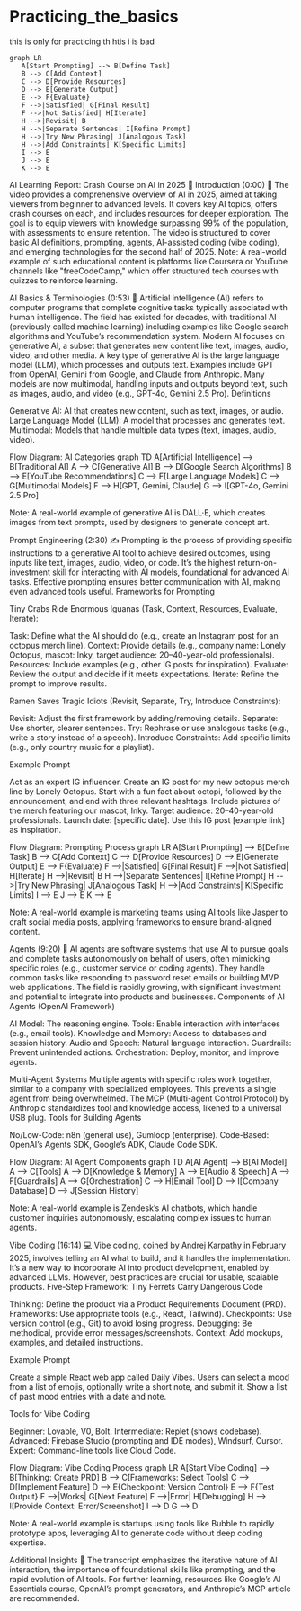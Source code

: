 # Practicing_the_basics
this is only for practicing th
 htis i is bad

 ```mermaid
graph LR
    A[Start Prompting] --> B[Define Task]
    B --> C[Add Context]
    C --> D[Provide Resources]
    D --> E[Generate Output]
    E --> F{Evaluate}
    F -->|Satisfied| G[Final Result]
    F -->|Not Satisfied| H[Iterate]
    H -->|Revisit| B
    H -->|Separate Sentences| I[Refine Prompt]
    H -->|Try New Phrasing| J[Analogous Task]
    H -->|Add Constraints| K[Specific Limits]
    I --> E
    J --> E
    K --> E
 ```

 AI Learning Report: Crash Course on AI in 2025 🚀
Introduction (0:00) 🌟
The video provides a comprehensive overview of AI in 2025, aimed at taking viewers from beginner to advanced levels. It covers key AI topics, offers crash courses on each, and includes resources for deeper exploration. The goal is to equip viewers with knowledge surpassing 99% of the population, with assessments to ensure retention. The video is structured to cover basic AI definitions, prompting, agents, AI-assisted coding (vibe coding), and emerging technologies for the second half of 2025.
Note: A real-world example of such educational content is platforms like Coursera or YouTube channels like "freeCodeCamp," which offer structured tech courses with quizzes to reinforce learning.

AI Basics & Terminologies (0:53) 🧠
Artificial intelligence (AI) refers to computer programs that complete cognitive tasks typically associated with human intelligence. The field has existed for decades, with traditional AI (previously called machine learning) including examples like Google search algorithms and YouTube’s recommendation system. Modern AI focuses on generative AI, a subset that generates new content like text, images, audio, video, and other media. A key type of generative AI is the large language model (LLM), which processes and outputs text. Examples include GPT from OpenAI, Gemini from Google, and Claude from Anthropic. Many models are now multimodal, handling inputs and outputs beyond text, such as images, audio, and video (e.g., GPT-4o, Gemini 2.5 Pro).
Definitions

Generative AI: AI that creates new content, such as text, images, or audio.
Large Language Model (LLM): A model that processes and generates text.
Multimodal: Models that handle multiple data types (text, images, audio, video).

Flow Diagram: AI Categories
graph TD
    A[Artificial Intelligence] --> B[Traditional AI]
    A --> C[Generative AI]
    B --> D[Google Search Algorithms]
    B --> E[YouTube Recommendations]
    C --> F[Large Language Models]
    C --> G[Multimodal Models]
    F --> H[GPT, Gemini, Claude]
    G --> I[GPT-4o, Gemini 2.5 Pro]

Note: A real-world example of generative AI is DALL·E, which creates images from text prompts, used by designers to generate concept art.

Prompt Engineering (2:30) ✍️
Prompting is the process of providing specific instructions to a generative AI tool to achieve desired outcomes, using inputs like text, images, audio, video, or code. It’s the highest return-on-investment skill for interacting with AI models, foundational for advanced AI tasks. Effective prompting ensures better communication with AI, making even advanced tools useful.
Frameworks for Prompting

Tiny Crabs Ride Enormous Iguanas (Task, Context, Resources, Evaluate, Iterate):

Task: Define what the AI should do (e.g., create an Instagram post for an octopus merch line).
Context: Provide details (e.g., company name: Lonely Octopus, mascot: Inky, target audience: 20–40-year-old professionals).
Resources: Include examples (e.g., other IG posts for inspiration).
Evaluate: Review the output and decide if it meets expectations.
Iterate: Refine the prompt to improve results.


Ramen Saves Tragic Idiots (Revisit, Separate, Try, Introduce Constraints):

Revisit: Adjust the first framework by adding/removing details.
Separate: Use shorter, clearer sentences.
Try: Rephrase or use analogous tasks (e.g., write a story instead of a speech).
Introduce Constraints: Add specific limits (e.g., only country music for a playlist).



Example Prompt

Act as an expert IG influencer. Create an IG post for my new octopus merch line by Lonely Octopus. Start with a fun fact about octopi, followed by the announcement, and end with three relevant hashtags. Include pictures of the merch featuring our mascot, Inky. Target audience: 20–40-year-old professionals. Launch date: [specific date]. Use this IG post [example link] as inspiration.

Flow Diagram: Prompting Process
graph LR
    A[Start Prompting] --> B[Define Task]
    B --> C[Add Context]
    C --> D[Provide Resources]
    D --> E[Generate Output]
    E --> F{Evaluate}
    F -->|Satisfied| G[Final Result]
    F -->|Not Satisfied| H[Iterate]
    H -->|Revisit| B
    H -->|Separate Sentences| I[Refine Prompt]
    H -->|Try New Phrasing| J[Analogous Task]
    H -->|Add Constraints| K[Specific Limits]
    I --> E
    J --> E
    K --> E

Note: A real-world example is marketing teams using AI tools like Jasper to craft social media posts, applying frameworks to ensure brand-aligned content.

Agents (9:20) 🤖
AI agents are software systems that use AI to pursue goals and complete tasks autonomously on behalf of users, often mimicking specific roles (e.g., customer service or coding agents). They handle common tasks like responding to password reset emails or building MVP web applications. The field is rapidly growing, with significant investment and potential to integrate into products and businesses.
Components of AI Agents (OpenAI Framework)

AI Model: The reasoning engine.
Tools: Enable interaction with interfaces (e.g., email tools).
Knowledge and Memory: Access to databases and session history.
Audio and Speech: Natural language interaction.
Guardrails: Prevent unintended actions.
Orchestration: Deploy, monitor, and improve agents.

Multi-Agent Systems
Multiple agents with specific roles work together, similar to a company with specialized employees. This prevents a single agent from being overwhelmed. The MCP (Multi-agent Control Protocol) by Anthropic standardizes tool and knowledge access, likened to a universal USB plug.
Tools for Building Agents

No/Low-Code: n8n (general use), Gumloop (enterprise).
Code-Based: OpenAI’s Agents SDK, Google’s ADK, Claude Code SDK.

Flow Diagram: AI Agent Components
graph TD
    A[AI Agent] --> B[AI Model]
    A --> C[Tools]
    A --> D[Knowledge & Memory]
    A --> E[Audio & Speech]
    A --> F[Guardrails]
    A --> G[Orchestration]
    C --> H[Email Tool]
    D --> I[Company Database]
    D --> J[Session History]

Note: A real-world example is Zendesk’s AI chatbots, which handle customer inquiries autonomously, escalating complex issues to human agents.

Vibe Coding (16:14) 💻
Vibe coding, coined by Andrej Karpathy in February 2025, involves telling an AI what to build, and it handles the implementation. It’s a new way to incorporate AI into product development, enabled by advanced LLMs. However, best practices are crucial for usable, scalable products.
Five-Step Framework: Tiny Ferrets Carry Dangerous Code

Thinking: Define the product via a Product Requirements Document (PRD).
Frameworks: Use appropriate tools (e.g., React, Tailwind).
Checkpoints: Use version control (e.g., Git) to avoid losing progress.
Debugging: Be methodical, provide error messages/screenshots.
Context: Add mockups, examples, and detailed instructions.

Example Prompt

Create a simple React web app called Daily Vibes. Users can select a mood from a list of emojis, optionally write a short note, and submit it. Show a list of past mood entries with a date and note.

Tools for Vibe Coding

Beginner: Lovable, V0, Bolt.
Intermediate: Replet (shows codebase).
Advanced: Firebase Studio (prompting and IDE modes), Windsurf, Cursor.
Expert: Command-line tools like Cloud Code.

Flow Diagram: Vibe Coding Process
graph LR
    A[Start Vibe Coding] --> B[Thinking: Create PRD]
    B --> C[Frameworks: Select Tools]
    C --> D[Implement Feature]
    D --> E{Checkpoint: Version Control}
    E --> F{Test Output}
    F -->|Works| G[Next Feature]
    F -->|Error| H[Debugging]
    H --> I[Provide Context: Error/Screenshot]
    I --> D
    G --> D

Note: A real-world example is startups using tools like Bubble to rapidly prototype apps, leveraging AI to generate code without deep coding expertise.

Additional Insights 🧐
The transcript emphasizes the iterative nature of AI interaction, the importance of foundational skills like prompting, and the rapid evolution of AI tools. For further learning, resources like Google’s AI Essentials course, OpenAI’s prompt generators, and Anthropic’s MCP article are recommended.
